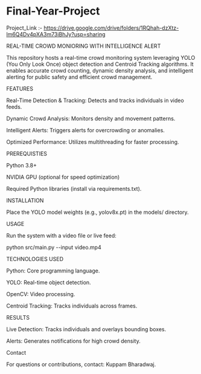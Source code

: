 # Final-Year-Project
Project_Link :- https://drive.google.com/drive/folders/1RQhah-dzXtz-lm6Q4Dv4pXA3m73iBhJy?usp=sharing


REAL-TIME CROWD MONIORING WITH INTELLIGENCE ALERT

This repository hosts a real-time crowd monitoring system leveraging YOLO (You Only Look Once) object detection and Centroid Tracking algorithms. It enables accurate crowd counting, dynamic density analysis, and intelligent alerting for public safety and efficient crowd management.



FEATURES

Real-Time Detection & Tracking: Detects and tracks individuals in video feeds.

Dynamic Crowd Analysis: Monitors density and movement patterns.

Intelligent Alerts: Triggers alerts for overcrowding or anomalies.

Optimized Performance: Utilizes multithreading for faster processing.




PREREQUISTIES

Python 3.8+

NVIDIA GPU (optional for speed optimization)

Required Python libraries (install via requirements.txt).





INSTALLATION

Place the YOLO model weights (e.g., yolov8x.pt) in the models/ directory.




USAGE

Run the system with a video file or live feed:

python src/main.py --input video.mp4




TECHNOLOGIES USED

Python: Core programming language.

YOLO: Real-time object detection.

OpenCV: Video processing.

Centroid Tracking: Tracks individuals across frames.



RESULTS

Live Detection: Tracks individuals and overlays bounding boxes.

Alerts: Generates notifications for high crowd density.


Contact

For questions or contributions, contact: Kuppam Bharadwaj.
